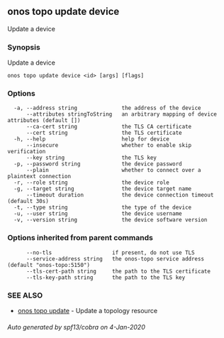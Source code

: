 ## onos topo update device

Update a device

### Synopsis

Update a device

```
onos topo update device <id> [args] [flags]
```

### Options

```
  -a, --address string              the address of the device
      --attributes stringToString   an arbitrary mapping of device attributes (default [])
      --ca-cert string              the TLS CA certificate
      --cert string                 the TLS certificate
  -h, --help                        help for device
      --insecure                    whether to enable skip verification
      --key string                  the TLS key
  -p, --password string             the device password
      --plain                       whether to connect over a plaintext connection
  -r, --role string                 the device role
  -g, --target string               the device target name
      --timeout duration            the device connection timeout (default 30s)
  -t, --type string                 the type of the device
  -u, --user string                 the device username
  -v, --version string              the device software version
```

### Options inherited from parent commands

```
      --no-tls                   if present, do not use TLS
      --service-address string   the onos-topo service address (default "onos-topo:5150")
      --tls-cert-path string     the path to the TLS certificate
      --tls-key-path string      the path to the TLS key
```

### SEE ALSO

* [onos topo update](onos_topo_update.md)	 - Update a topology resource

###### Auto generated by spf13/cobra on 4-Jan-2020
